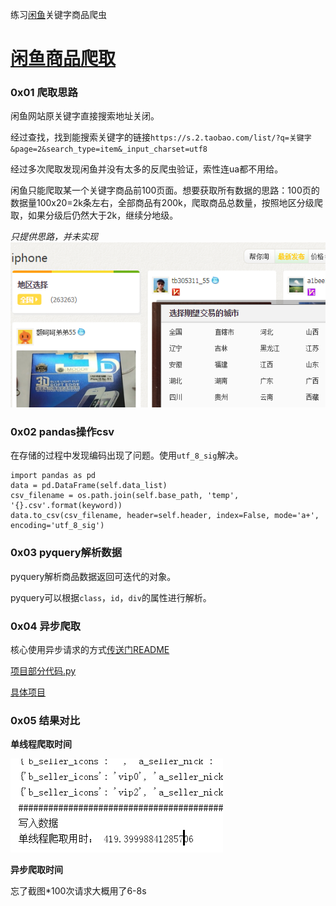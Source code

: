 练习[闲鱼](https://2.taobao.com/)关键字商品爬虫

#  [闲鱼商品爬取](https://2.taobao.com/)

### 0x01 爬取思路

闲鱼网站原关键字直接搜索地址关闭。

经过查找，找到能搜索关键字的链接`https://s.2.taobao.com/list/?q=关键字&page=2&search_type=item&_input_charset=utf8`

经过多次爬取发现闲鱼并没有太多的反爬虫验证，索性连ua都不用给。

闲鱼只能爬取某一个关键字商品前100页面。想要获取所有数据的思路：100页的数据量100x20=2k条左右，全部商品有200k，爬取商品总数量，按照地区分级爬取，如果分级后仍然大于2k，继续分地级。

*只提供思路，并未实现*
![](https://raw.githubusercontent.com/Hatcat123/GraphicBed/master/Img/20190424140812.png)

### 0x02 pandas操作csv

在存储的过程中发现编码出现了问题。使用`utf_8_sig`解决。

``` 伪代码
import pandas as pd
data = pd.DataFrame(self.data_list)
csv_filename = os.path.join(self.base_path, 'temp', '{}.csv'.format(keyword))
data.to_csv(csv_filename, header=self.header, index=False, mode='a+', encoding='utf_8_sig')

```

### 0x03 pyquery解析数据

pyquery解析商品数据返回可迭代的对象。

pyquery可以根据`class`，`id`，`div`的属性进行解析。

### 0x04 异步爬取

核心使用异步请求的方式[传送门README](asyxianyuREADME.md)

[项目部分代码.py]()

[具体项目]()

### 0x05 结果对比

**单线程爬取时间**

![](https://raw.githubusercontent.com/Hatcat123/GraphicBed/master/Img/20190424141200.png)

**异步爬取时间**

忘了截图*100次请求大概用了6-8s
